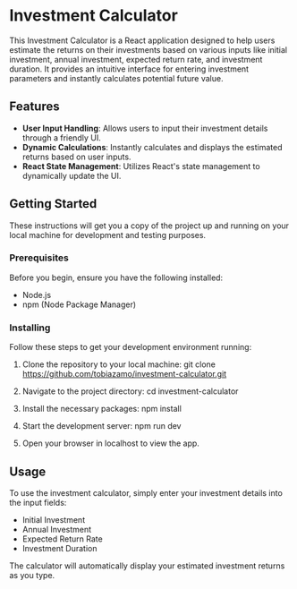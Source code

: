 # Investment Calculator

This Investment Calculator is a React application designed to help users estimate the returns on their investments based on various inputs like initial investment, annual investment, expected return rate, and investment duration. It provides an intuitive interface for entering investment parameters and instantly calculates potential future value.

## Features

- **User Input Handling**: Allows users to input their investment details through a friendly UI.
- **Dynamic Calculations**: Instantly calculates and displays the estimated returns based on user inputs.
- **React State Management**: Utilizes React's state management to dynamically update the UI.

## Getting Started

These instructions will get you a copy of the project up and running on your local machine for development and testing purposes.

### Prerequisites

Before you begin, ensure you have the following installed:
- Node.js
- npm (Node Package Manager)

### Installing

Follow these steps to get your development environment running:

1. Clone the repository to your local machine:
git clone https://github.com/tobiazamo/investment-calculator.git


2. Navigate to the project directory:
cd investment-calculator

3. Install the necessary packages:
npm install

4. Start the development server:
npm run dev

5. Open your browser in localhost to view the app.

## Usage

To use the investment calculator, simply enter your investment details into the input fields:
- Initial Investment
- Annual Investment
- Expected Return Rate
- Investment Duration

The calculator will automatically display your estimated investment returns as you type.
